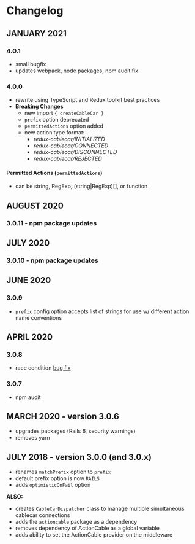 # Changelog
## JANUARY 2021
### 4.0.1
- small bugfix
- updates webpack, node packages, npm audit fix
### 4.0.0
- rewrite using TypeScript and Redux toolkit best practices
- **Breaking Changes**
  - new import `{ createCableCar }`
  - `prefix` option deprecated
  - `permittedActions` option added
  - new action type format:
    - *redux-cablecar/INITIALIZED*
    - *redux-cablecar/CONNECTED*
    - *redux-cablecar/DISCONNECTED*
    - *redux-cablecar/REJECTED*
#### Permitted Actions (`permittedActions`)
- can be string, RegExp, (string|RegExp)[], or function

## AUGUST 2020
### 3.0.11 - npm package updates

## JULY 2020
### 3.0.10 - npm package updates

## JUNE 2020
### 3.0.9
- `prefix` config option accepts list of strings for use w/ different action name conventions

## APRIL 2020
### 3.0.8
- race condition [bug fix](https://github.com/ndhays/redux-cablecar/issues/9)

### 3.0.7
- npm audit

## MARCH 2020 - version 3.0.6

- upgrades packages (Rails 6, security warnings)
- removes yarn


## JULY 2018 - version 3.0.0 (and 3.0.x)

- renames `matchPrefix` option to `prefix`
- default prefix option is now `RAILS`
- adds `optimisticOnFail` option

**ALSO:**
- creates `CableCarDispatcher` class to manage multiple simultaneous cablecar connections
- adds the `actioncable` package as a dependency
- removes dependency of ActionCable as a global variable
- adds ability to set the ActionCable provider on the middleware
